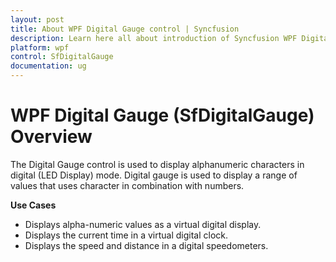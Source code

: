 ```yaml
---
layout: post
title: About WPF Digital Gauge control | Syncfusion
description: Learn here all about introduction of Syncfusion WPF Digital Gauge (SfDigitalGauge) control, its elements and more details.
platform: wpf
control: SfDigitalGauge
documentation: ug
---
```


# WPF Digital Gauge (SfDigitalGauge) Overview

The Digital Gauge control is used to display alphanumeric characters in digital (LED Display) mode. Digital gauge is used to display a range of values that uses character in combination with numbers. 

**Use Cases**

* Displays alpha-numeric values as a virtual digital display. 
* Displays the current time in a virtual digital clock.
* Displays the speed and distance in a digital speedometers.

